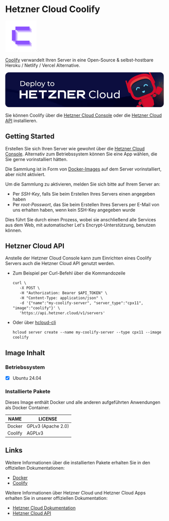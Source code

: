 # Hetzner Cloud Coolify

<img src="images/coolify-logo.png" height="100px">
<br>

[Coolify](https://github.com/coollabsio/coolify) verwandelt Ihren Server in eine Open-Source & selbst-hostbare Heroku / Netlify / Vercel Alternative.

[![Deploy to Hetzner Cloud](../../shared/images/deploy_to_hetzner.png)](https://console.hetzner.cloud/deploy/coolify)

Sie können Coolify über die [Hetzner Cloud Console](https://console.hetzner.cloud) oder die [Hetzner Cloud API](https://docs.hetzner.cloud/#servers-create-a-server) installieren.

## Getting Started

Erstellen Sie sich Ihren Server wie gewohnt über die [Hetzner Cloud Console](https://console.hetzner.cloud). Alternativ zum Betriebssystem können Sie eine App wählen, die Sie gerne vorinstalliert hätten.

Die Sammlung ist in Form von [Docker-Images](https://www.docker.com/) auf dem Server vorinstalliert, aber nicht aktiviert.

Um die Sammlung zu aktivieren, melden Sie sich bitte auf Ihrem Server an:

- Per _SSH-Key_, falls Sie beim Erstellen Ihres Servers einen angegeben haben
- Per _root-Passwort_, das Sie beim Erstellen Ihres Servers per E-Mail von uns erhalten haben, wenn kein SSH-Key angegeben wurde

Dies führt Sie durch einen Prozess, wobei sie anschließend alle Services aus dem Web, mit automatischer Let's Encrypt-Unterstützung, benutzen können.

## Hetzner Cloud API

Anstelle der Hetzner Cloud Console kann zum Einrichten eines Coolify Servers auch die Hetzner Cloud API genutzt werden.

- Zum Beispiel per Curl-Befehl über die Kommandozeile

  ```
  curl \
     -X POST \
     -H "Authorization: Bearer $API_TOKEN" \
     -H "Content-Type: application/json" \
     -d '{"name":"my-coolify-server", "server_type":"cpx11", "image":"coolify"}' \
     'https://api.hetzner.cloud/v1/servers'
  ```

- Oder über [hcloud-cli](https://github.com/hetznercloud/cli)

  ```
  hcloud server create --name my-coolify-server --type cpx11 --image coolify
  ```

## Image Inhalt

### Betriebssystem

- [x] Ubuntu 24.04

### Installierte Pakete

Dieses Image enthält Docker und alle anderen aufgeführten Anwendungen als Docker Container.

| NAME       | LICENSE            |
| ---------- | ------------------ |
| Docker     | GPLv3 (Apache 2.0) |
| Coolify    | AGPLv3             |

## Links

Weitere Informationen über die installierten Pakete erhalten Sie in den offiziellen Dokumentationen:

- [Docker](https://www.docker.com/)
- [Coolify](https://github.com/coolify/coolify/)

Weitere Informationen über Hetzner Cloud und Hetzner Cloud Apps erhalten Sie in unserer offiziellen Dokumentation:

- [Hetzner Cloud Dokumentation](https://docs.hetzner.com/de/cloud/)
- [Hetzner Cloud API](https://docs.hetzner.cloud/)
